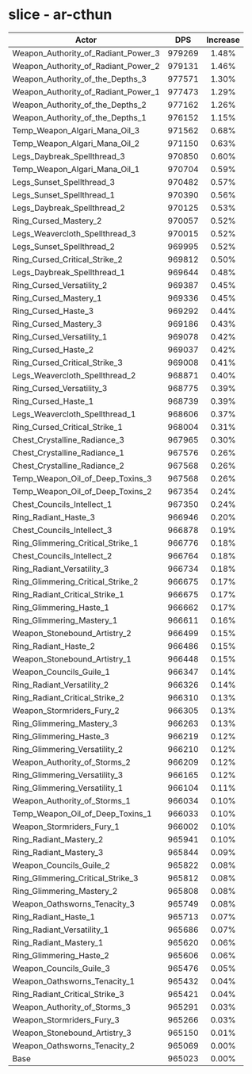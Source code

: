 # slice - ar-cthun
| Actor | DPS | Increase |
|---|:---:|:---:|
|Weapon_Authority_of_Radiant_Power_3|979269|1.48%|
|Weapon_Authority_of_Radiant_Power_2|979131|1.46%|
|Weapon_Authority_of_the_Depths_3|977571|1.30%|
|Weapon_Authority_of_Radiant_Power_1|977473|1.29%|
|Weapon_Authority_of_the_Depths_2|977162|1.26%|
|Weapon_Authority_of_the_Depths_1|976152|1.15%|
|Temp_Weapon_Algari_Mana_Oil_3|971562|0.68%|
|Temp_Weapon_Algari_Mana_Oil_2|971150|0.63%|
|Legs_Daybreak_Spellthread_3|970850|0.60%|
|Temp_Weapon_Algari_Mana_Oil_1|970704|0.59%|
|Legs_Sunset_Spellthread_3|970482|0.57%|
|Legs_Sunset_Spellthread_1|970390|0.56%|
|Legs_Daybreak_Spellthread_2|970125|0.53%|
|Ring_Cursed_Mastery_2|970057|0.52%|
|Legs_Weavercloth_Spellthread_3|970015|0.52%|
|Legs_Sunset_Spellthread_2|969995|0.52%|
|Ring_Cursed_Critical_Strike_2|969812|0.50%|
|Legs_Daybreak_Spellthread_1|969644|0.48%|
|Ring_Cursed_Versatility_2|969387|0.45%|
|Ring_Cursed_Mastery_1|969336|0.45%|
|Ring_Cursed_Haste_3|969292|0.44%|
|Ring_Cursed_Mastery_3|969186|0.43%|
|Ring_Cursed_Versatility_1|969078|0.42%|
|Ring_Cursed_Haste_2|969037|0.42%|
|Ring_Cursed_Critical_Strike_3|969008|0.41%|
|Legs_Weavercloth_Spellthread_2|968871|0.40%|
|Ring_Cursed_Versatility_3|968775|0.39%|
|Ring_Cursed_Haste_1|968739|0.39%|
|Legs_Weavercloth_Spellthread_1|968606|0.37%|
|Ring_Cursed_Critical_Strike_1|968004|0.31%|
|Chest_Crystalline_Radiance_3|967965|0.30%|
|Chest_Crystalline_Radiance_1|967576|0.26%|
|Chest_Crystalline_Radiance_2|967568|0.26%|
|Temp_Weapon_Oil_of_Deep_Toxins_3|967568|0.26%|
|Temp_Weapon_Oil_of_Deep_Toxins_2|967354|0.24%|
|Chest_Councils_Intellect_1|967350|0.24%|
|Ring_Radiant_Haste_3|966946|0.20%|
|Chest_Councils_Intellect_3|966878|0.19%|
|Ring_Glimmering_Critical_Strike_1|966776|0.18%|
|Chest_Councils_Intellect_2|966764|0.18%|
|Ring_Radiant_Versatility_3|966734|0.18%|
|Ring_Glimmering_Critical_Strike_2|966675|0.17%|
|Ring_Radiant_Critical_Strike_1|966675|0.17%|
|Ring_Glimmering_Haste_1|966662|0.17%|
|Ring_Glimmering_Mastery_1|966611|0.16%|
|Weapon_Stonebound_Artistry_2|966499|0.15%|
|Ring_Radiant_Haste_2|966486|0.15%|
|Weapon_Stonebound_Artistry_1|966448|0.15%|
|Weapon_Councils_Guile_1|966347|0.14%|
|Ring_Radiant_Versatility_2|966326|0.14%|
|Ring_Radiant_Critical_Strike_2|966310|0.13%|
|Weapon_Stormriders_Fury_2|966305|0.13%|
|Ring_Glimmering_Mastery_3|966263|0.13%|
|Ring_Glimmering_Haste_3|966219|0.12%|
|Ring_Glimmering_Versatility_2|966210|0.12%|
|Weapon_Authority_of_Storms_2|966209|0.12%|
|Ring_Glimmering_Versatility_3|966165|0.12%|
|Ring_Glimmering_Versatility_1|966104|0.11%|
|Weapon_Authority_of_Storms_1|966034|0.10%|
|Temp_Weapon_Oil_of_Deep_Toxins_1|966033|0.10%|
|Weapon_Stormriders_Fury_1|966002|0.10%|
|Ring_Radiant_Mastery_2|965941|0.10%|
|Ring_Radiant_Mastery_3|965844|0.09%|
|Weapon_Councils_Guile_2|965822|0.08%|
|Ring_Glimmering_Critical_Strike_3|965812|0.08%|
|Ring_Glimmering_Mastery_2|965808|0.08%|
|Weapon_Oathsworns_Tenacity_3|965749|0.08%|
|Ring_Radiant_Haste_1|965713|0.07%|
|Ring_Radiant_Versatility_1|965686|0.07%|
|Ring_Radiant_Mastery_1|965620|0.06%|
|Ring_Glimmering_Haste_2|965606|0.06%|
|Weapon_Councils_Guile_3|965476|0.05%|
|Weapon_Oathsworns_Tenacity_1|965432|0.04%|
|Ring_Radiant_Critical_Strike_3|965421|0.04%|
|Weapon_Authority_of_Storms_3|965291|0.03%|
|Weapon_Stormriders_Fury_3|965266|0.03%|
|Weapon_Stonebound_Artistry_3|965150|0.01%|
|Weapon_Oathsworns_Tenacity_2|965069|0.00%|
|Base|965023|0.00%|
